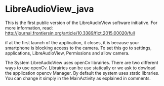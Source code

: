 # LibreAudioView_java
This is the first public version of the LibreAudioView software initiative. For more information, read:
http://journal.frontiersin.org/article/10.3389/fict.2015.00020/full

if at the first launch of the application, it closes, it is because your smartphone is blocking access to the camera. To set this go to settings, applications, LibreAudioView, Permissions and allow camera.

The System LibreAudioView uses openCv librairies. There are two different ways to use openCv.
Librairies can be use statically or we ask to dowload the application opencv Manager.
By default the system uses static libraries. You can change it simply in the MainActivity as explained in comments.
